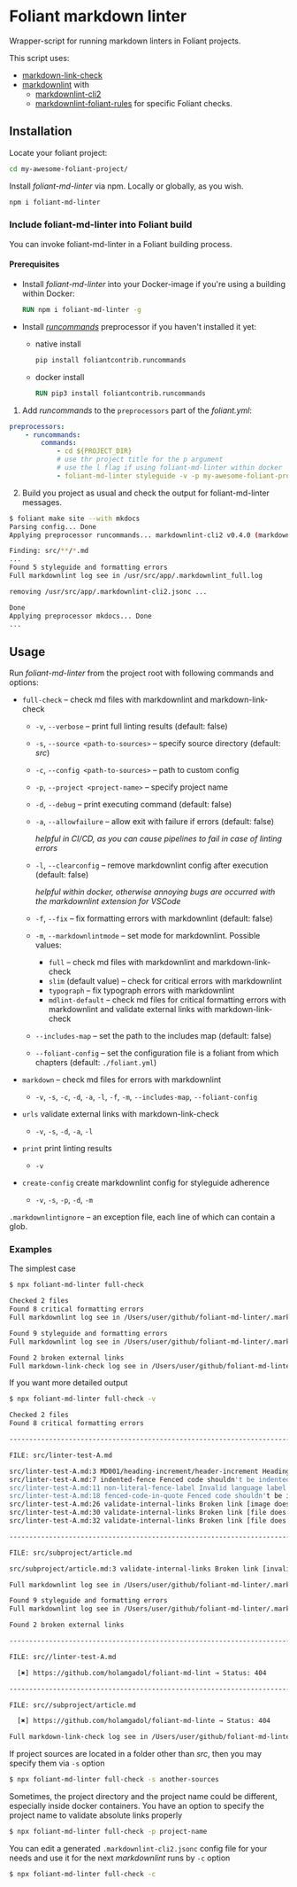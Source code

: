 # Foliant markdown linter

Wrapper-script for running markdown linters in Foliant projects.

This script uses:
- [markdown-link-check](https://github.com/tcort/markdown-link-check)
- [markdownlint](https://github.com/DavidAnson/markdownlint) with
  - [markdownlint-cli2](https://github.com/DavidAnson/markdownlint-cli2)
  - [markdownlint-foliant-rules](https://github.com/holamgadol/markdownlint-foliant-rules)
  for specific Foliant checks.

## Installation

Locate your foliant project:

```bash
cd my-awesome-foliant-project/
```

Install _foliant-md-linter_ via npm. Locally or globally, as you wish.

```bash
npm i foliant-md-linter
```

### Include foliant-md-linter into Foliant build

You can invoke foliant-md-linter in a Foliant building process.

#### Prerequisites

- Install _foliant-md-linter_ into your Docker-image if you're using a building within Docker:

  ```dockerfile
  RUN npm i foliant-md-linter -g
  ```

- Install [_runcommands_](https://foliant-docs.github.io/docs/preprocessors/runcommands/) preprocessor
if you haven't installed it yet:

    - native install

      ```bash
      pip install foliantcontrib.runcommands
      ```

    - docker install

      ```dockerfile
      RUN pip3 install foliantcontrib.runcommands
      ```

1. Add _runcommands_ to the `preprocessors` part of the _foliant.yml_:

  ```yml
  preprocessors:
      - runcommands:
          commands:
              - cd ${PROJECT_DIR}
              # use thr project title for the p argument
              # use the l flag if using foliant-md-linter within docker
              - foliant-md-linter styleguide -v -p my-awesome-foliant-project -s src -l
  ```

2. Build you project as usual and check the output for foliant-md-linter messages.

  ```bash
  $ foliant make site --with mkdocs
  Parsing config... Done
  Applying preprocessor runcommands... markdownlint-cli2 v0.4.0 (markdownlint v0.25.1)

  Finding: src/**/*.md
  ...
  Found 5 styleguide and formatting errors
  Full markdownlint log see in /usr/src/app/.markdownlint_full.log

  removing /usr/src/app/.markdownlint-cli2.jsonc ...

  Done
  Applying preprocessor mkdocs... Done
  ...
  ```

## Usage

Run _foliant-md-linter_ from the project root with following commands and options:

- `full-check` – check md files with markdownlint and markdown-link-check
    - `-v`, `--verbose` – print full linting results (default: false)
    - `-s`, `--source <path-to-sources>` – specify source directory (default: _src_)
    - `-c`, `--config <path-to-sources>` – path to custom config
    - `-p`, `--project <project-name>` – specify project name
    - `-d`, `--debug` – print executing command (default: false)
    - `-a`, `--allowfailure` – allow exit with failure if errors (default: false)

      _helpful in CI/CD, as you can cause pipelines to fail in case of linting errors_

    - `-l`, `--clearconfig` – remove markdownlint config after execution (default: false)

      _helpful within docker, otherwise annoying bugs are occurred with the markdownlint extension for VSCode_

    - `-f`, `--fix` – fix formatting errors with markdownlint (default: false)
    - `-m`, `--markdownlintmode` – set mode for markdownlint. 
      Possible values:
        - `full` – check md files with markdownlint and markdown-link-check
        - `slim` (default value) – check for critical errors with markdownlint
        - `typograph` – fix typograph errors with markdownlint
        - `mdlint-default` – check md files for critical formatting errors with markdownlint and validate external links with markdown-link-check

    - `--includes-map` – set the path to the includes map (default: false)
    - `--foliant-config` – set the configuration file is a foliant from which chapters (default: `./foliant.yml`)

- `markdown` – check md files for errors with markdownlint
    - `-v`, `-s`, `-c`, `-d`, `-a`, `-l`, `-f`, `-m`, `--includes-map`, `--foliant-config`
- `urls` validate external links with markdown-link-check
    - `-v`, `-s`, `-d`, `-a`, `-l`
- `print` print linting results
    - `-v`
- `create-config` create markdownlint config for styleguide adherence
    - `-v`, `-s`, `-p`, `-d`, `-m`

`.markdownlintignore` – an exception file, each line of which can contain a glob.

### Examples

The simplest case

```bash
$ npx foliant-md-linter full-check

Checked 2 files
Found 8 critical formatting errors
Full markdownlint log see in /Users/user/github/foliant-md-linter/.markdownlint_slim.log

Found 9 styleguide and formatting errors
Full markdownlint log see in /Users/user/github/foliant-md-linter/.markdownlint_full.log

Found 2 broken external links
Full markdown-link-check log see in /Users/user/github/foliant-md-linter/.markdownlinkcheck.log

```

If you want more detailed output

```bash
$ npx foliant-md-linter full-check -v

Checked 2 files
Found 8 critical formatting errors

--------------------------------------------------------------------------------

FILE: src/linter-test-A.md

src/linter-test-A.md:3 MD001/heading-increment/header-increment Heading levels should only increment by one level at a time [Expected: h2; Actual: h3]
src/linter-test-A.md:7 indented-fence Fenced code shouldn't be indented by 1 to 3 spaces [Context: "   ```bash"]
src/linter-test-A.md:11 non-literal-fence-label Invalid language label in fenced code block
src/linter-test-A.md:18 fenced-code-in-quote Fenced code shouldn't be in quote
src/linter-test-A.md:26 validate-internal-links Broken link [image does not exist] [Context: "/red-circle.png"]
src/linter-test-A.md:30 validate-internal-links Broken link [file does not exist] [Context: "/another-project/subproject/article"]
src/linter-test-A.md:32 validate-internal-links Broken link [file does not exist] [Context: "/another-project/subproject/article#anchor"]

--------------------------------------------------------------------------------

FILE: src/subproject/article.md

src/subproject/article.md:3 validate-internal-links Broken link [invalid local anchor] [Context: "#anchor"]

Full markdownlint log see in /Users/user/github/foliant-md-linter/.markdownlint_slim.log

Found 9 styleguide and formatting errors
Full markdownlint log see in /Users/user/github/foliant-md-linter/.markdownlint_full.log

Found 2 broken external links

--------------------------------------------------------------------------------

FILE: src//linter-test-A.md

  [✖] https://github.com/holamgadol/foliant-md-lint → Status: 404

--------------------------------------------------------------------------------

FILE: src//subproject/article.md

  [✖] https://github.com/holamgadol/foliant-md-linte → Status: 404

Full markdown-link-check log see in /Users/user/github/foliant-md-linter/.markdownlinkcheck.log
```

If project sources are located in a folder other than _src_, then you may specify them via `-s` option

```bash
$ npx foliant-md-linter full-check -s another-sources
```

Sometimes, the project directory and the project name could be different, especially inside docker containers.
You have an option to specify the project name to validate absolute links properly

```bash
$ npx foliant-md-linter full-check -p project-name
```

You can edit a generated `.markdownlint-cli2.jsonc` config file for your needs
and use it for the next _markdownlint_ runs by `-c` option

```bash
$ npx foliant-md-linter full-check -c
```

